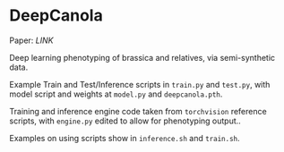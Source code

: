 # DeepCanola
Paper: *LINK*

Deep learning phenotyping of brassica and relatives, via semi-synthetic data.

Example Train and Test/Inference scripts in `train.py` and `test.py`, with model script and weights at `model.py` and `deepcanola.pth`.

Training and inference engine code taken from `torchvision` reference scripts, with `engine.py` edited to allow for phenotyping output..

Examples on using scripts show in `inference.sh` and `train.sh`.